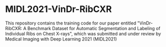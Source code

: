 # MIDL2021-VinDr-RibCXR
This repository contains the training code for our paper entitled "VinDr-RibCXR: A Benchmark Dataset for Automatic Segmentation and Labeling of Individual Ribs on Chest X-rays", which was submitted and under review by Medical Imaging with Deep Learning 2021 (MIDL2021)
